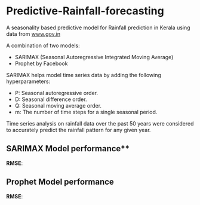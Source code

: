 # Predictive-Rainfall-forecasting
A seasonality based predictive model for Rainfall prediction in Kerala using data from www.gov.in

A combination of two models:
- SARIMAX (Seasonal Autoregressive Integrated Moving Average)
- Prophet by Facebook

SARIMAX helps model time series data by adding the following hyperparameters:
- P: Seasonal autoregressive order.
- D: Seasonal difference order.
- Q: Seasonal moving average order.
- m: The number of time steps for a single seasonal period.

Time series analysis on rainfall data over the past 50 years were considered to accurately predict the rainfall pattern for any given year.


## SARIMAX Model performance**
**RMSE**: 



## Prophet Model performance
**RMSE**: 
